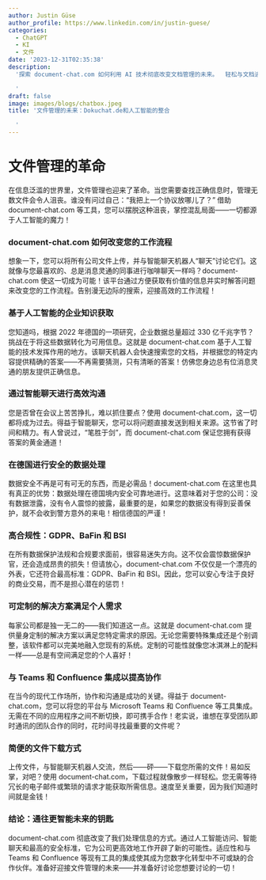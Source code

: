 ```yaml
---
author: Justin Güse
author_profile: https://www.linkedin.com/in/justin-guese/
categories:
  - ChatGPT
  - KI
  - 文件
date: '2023-12-31T02:35:38'
description:
  '探索 document-chat.com 如何利用 AI 技术彻底改变文档管理的未来。  轻松与文档进行聊天，获得精准答案！

  '
draft: false
image: images/blogs/chatbox.jpeg
title: '文件管理的未来：Dokuchat.de和人工智能的整合

  '
---
```


# 文件管理的革命

在信息泛滥的世界里，文件管理也迎来了革命。当您需要查找正确信息时，管理无数文件会令人沮丧。谁没有问过自己：“我把上一个协议放哪儿了？” 借助 document-chat.com 等工具，您可以摆脱这种沮丧，掌控混乱局面——一切都源于人工智能的魔力！

### document-chat.com 如何改变您的工作流程

想象一下，您可以将所有公司文件上传，并与智能聊天机器人“聊天”讨论它们。这就像与您最喜欢的、总是消息灵通的同事进行咖啡聊天一样吗？document-chat.com 使这一切成为可能！该平台通过方便获取有价值的信息并实时解答问题来改变您的工作流程。告别漫无边际的搜索，迎接高效的工作流程！

### 基于人工智能的企业知识获取

您知道吗，根据 2022 年德国的一项研究，企业数据总量超过 330 亿千兆字节？挑战在于将这些数据转化为可用信息。这就是 document-chat.com 基于人工智能的技术发挥作用的地方。该聊天机器人会快速搜索您的文档，并根据您的特定内容提供精确的答案——不再需要猜测，只有清晰的答案！仿佛您身边总有位消息灵通的朋友提供正确信息。

### 通过智能聊天进行高效沟通

您是否曾在会议上苦苦挣扎，难以抓住要点？使用 document-chat.com，这一切都将成为过去。得益于智能聊天，您可以将问题直接发送到相关来源。这节省了时间和精力。有人曾说过，“笔胜于剑”，而 document-chat.com 保证您拥有获得答案的黄金通道！

### 在德国进行安全的数据处理

数据安全不再是可有可无的东西，而是必需品！document-chat.com 在这里也具有真正的优势：数据处理在德国境内安全可靠地进行。这意味着对于您的公司：没有数据泄露，没有令人震惊的披露，最重要的是，如果您的数据没有得到妥善保护，就不会收到警方意外的来电！相信德国的严谨！

### 高合规性：GDPR、BaFin 和 BSI

在所有数据保护法规和合规要求面前，很容易迷失方向。这不仅会震惊数据保护官，还会造成昂贵的损失！但请放心，document-chat.com 不仅仅是一个漂亮的外表，它还符合最高标准：GDPR、BaFin 和 BSI。因此，您可以安心专注于良好的商业交易，而不是担心潜在的惩罚！

### 可定制的解决方案满足个人需求

每家公司都是独一无二的——我们知道这一点。这就是 document-chat.com 提供量身定制的解决方案以满足您特定需求的原因。无论您需要特殊集成还是个别调整，该软件都可以完美地融入您现有的系统。定制的可能性就像您冰淇淋上的配料一样——总是有空间满足您的个人喜好！

### 与 Teams 和 Confluence 集成以提高协作

在当今的现代工作场所，协作和沟通是成功的关键。得益于 document-chat.com，您可以将您的平台与 Microsoft Teams 和 Confluence 等工具集成。无需在不同的应用程序之间不断切换，即可携手合作！老实说，谁想在享受团队即时通讯的团队合作的同时，花时间寻找最重要的文件呢？

### 简便的文件下载方式

上传文件，与智能聊天机器人交流，然后——砰——下载您所需的文件！易如反掌，对吧？使用 document-chat.com，下载过程就像散步一样轻松。您无需等待冗长的电子邮件或繁琐的请求才能获取所需信息。速度至关重要，因为我们知道时间就是金钱！

### 结论：通往更智能未来的钥匙

document-chat.com 彻底改变了我们处理信息的方式。通过人工智能访问、智能聊天和最高的安全标准，它为公司更高效地工作开辟了新的可能性。适应性和与 Teams 和 Confluence 等现有工具的集成使其成为您数字化转型中不可或缺的合作伙伴。准备好迎接文件管理的未来——并准备好讨论您想要讨论的一切！
